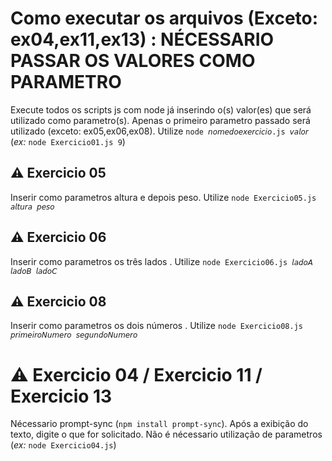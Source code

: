 
# Como executar os arquivos (Exceto: ex04,ex11,ex13) : NÉCESSARIO PASSAR OS VALORES COMO PARAMETRO

Execute todos os scripts js com node já inserindo o(s) valor(es) que será utilizado como parametro(s). Apenas o primeiro parametro passado será utilizado (exceto: ex05,ex06,ex08). Utilize `node 𝘯𝘰𝘮𝘦𝘥𝘰𝘦𝘹𝘦𝘳𝘤𝘪𝘤𝘪𝘰.js 𝘷𝘢𝘭𝘰𝘳` (_ex:_ `node Exercicio01.js 9`)

## ⚠️ Exercicio 05
Inserir como parametros altura e depois peso. Utilize `node Exercicio05.js 𝘢𝘭𝘵𝘶𝘳𝘢 𝘱𝘦𝘴𝘰 `

## ⚠️ Exercicio 06
Inserir como parametros os três lados . Utilize `node Exercicio06.js 𝘭𝘢𝘥𝘰𝘈 𝘭𝘢𝘥𝘰𝘉 𝘭𝘢𝘥𝘰𝘊 `

## ⚠️ Exercicio 08
Inserir como parametros os dois números . Utilize `node Exercicio08.js 𝘱𝘳𝘪𝘮𝘦𝘪𝘳𝘰𝘕𝘶𝘮𝘦𝘳𝘰 𝘴𝘦𝘨𝘶𝘯𝘥𝘰𝘕𝘶𝘮𝘦𝘳𝘰 `

# ⚠️ Exercicio 04 / Exercicio 11 / Exercicio 13
Nécessario prompt-sync (`npm install prompt-sync`). Após a exibição do texto, digite o que for solicitado. Não é nécessario utilização de parametros (_ex:_ `node Exercicio04.js`)
